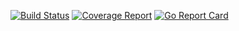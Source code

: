 [![Build Status](https://git.posc.in/cw/watchers/badges/master/build.svg)](https://git.posc.in/cw/watchers/commits/master)
[![Coverage Report](https://git.posc.in/cw/watchers/badges/master/coverage.svg)](https://git.posc.in/cw/watchers/commits/master)
[![Go Report Card](https://goreportcard.com/badge/git.posc.in/cw/watchers)](https://goreportcard.com/report/git.posc.in/cw/watchers)
